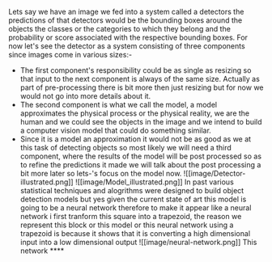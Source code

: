 Lets say we have an image we fed into a system called a detectors the predictions of that detectors would be the bounding boxes around the objects the classes or the categories to which they belong and the probability or score associated with the respective bounding boxes.
For now let's see the detector as a system consisting of three components since images come in various sizes:- 
- The first component's responsibility could be as single as resizing so that input to the next component is always of the same size. Actually as part of pre-processing there is bit more then just resizing but for now we would not go into more details about it.
- The second component is what we call the model, a model approximates the physical process or the physical reality, we are the human and we could see the objects in the image and we intend to build a computer vision model that could do something similar.
- Since it is a model an approximation it would not be as good as we at this task of detecting objects so most likely we will need a third component, where the results of the model will be post processed so as to refine the predictions it made we will talk about the post processing a bit more later so lets-'s focus on the model now.
![[image/Detector-illustrated.png]]
![[image/Model_illustrated.png]]
In past various statistical techniques and alogrithms were designed to build object detection models but yes given the current state of art this model is going to be a neural network therefore to make it appear like a neural network i first tranform this square into a trapezoid, the reason we represent this block or this model or this neural network using a trapezoid is because it shows that it is converting a high dimensional input into a low dimensional output
![[image/neural-network.png]]
This network ****